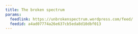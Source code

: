 ```yaml
---
title: The broken spectrum
params:
  feedlink: https://unbrokenspectrum.wordpress.com/feed/
  feedid: a4ad07774a26e637cb5eda8d10dbf013
---
```

